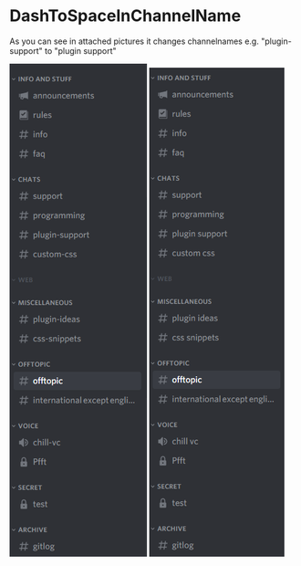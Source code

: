 # DashToSpaceInChannelName

As you can see in attached pictures it changes channelnames e.g. "plugin-support" to "plugin support" 

![Preview of plugin](https://github.com/Niemiets/BD_Plugins/blob/main/DashToSpaceInChannelName/before.png?raw=true) ![Preview of plugin](https://github.com/Niemiets/BD_Plugins/blob/main/DashToSpaceInChannelName/after.png?raw=true)
